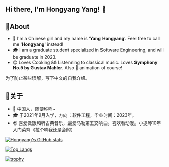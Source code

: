 ## Hi there, I'm Hongyang Yang! 👋

<!--

Here are some ideas to get you started:

- 🔭 I’m currently working on ...
- 🌱 I’m currently learning ...
- 👯 I’m looking to collaborate on ...
- 🤔 I’m looking for help with ...
- 💬 Ask me about ...
- 📫 How to reach me: ...
- 😄 Pronouns: ...
- ⚡ Fun fact: ...d
-->
## 🚀About
* 👩 I'm a Chinese girl and my name is ‘**Yang Hongyang**’. Feel free to call me '**Hongyang**' instead!
* 🎓 I am a graduate student specialized in Software Engineering, and will be graduate in 2023.
* 😍 Loves Cooking && Listenning to classical music. Loves **Symphony No.5 by Gustav Mahler**. Also 💖 animation of course!

为了防止某些误解，写下中文的自我介绍。

## 🚀关于
* 👩 中国人，随便称呼~ 
* 🎓 于2021年9月入学，方向：软件工程，毕业时间：2023年。
* 😍 喜爱做饭和听古典音乐，最爱马勒第五交响曲。喜欢看动漫。小提琴10年入门菜鸡（拉个响我还是会的）

[![Hongyang's GitHub stats](https://github-readme-stats.vercel.app/api?username=yanghongyang&count_private=true&show_icons=true)](https://github.com/anuraghazra/github-readme-stats)

[![Top Langs](https://github-readme-stats.vercel.app/api/top-langs/?username=yanghongyang&layout=compact&count_private=true&hide=rich%20text%20format)](https://github.com/anuraghazra/github-readme-stats)

[![trophy](https://github-profile-trophy.vercel.app/?username=yanghongyang)](https://github.com/ryo-ma/github-profile-trophy)
